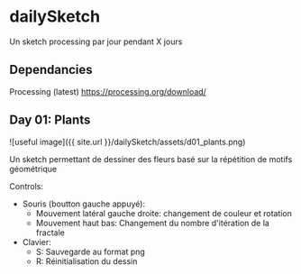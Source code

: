 # dailySketch
Un sketch processing par jour pendant X jours

## Dependancies
Processing (latest)
https://processing.org/download/


## Day 01: Plants
![useful image]({{ site.url }}/dailySketch/assets/d01_plants.png)

Un sketch permettant de dessiner des fleurs basé sur la répétition de motifs géométrique

Controls:
- Souris (boutton gauche appuyé):
  - Mouvement latéral gauche droite: changement de couleur et rotation
  - Mouvement haut bas: Changement du nombre d'itération de la fractale
- Clavier:
  - S: Sauvegarde au format png
  - R: Réinitialisation du dessin

